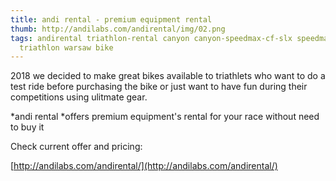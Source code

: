 ```yaml
---
title: andi rental - premium equipment rental
thumb: http://andilabs.com/andirental/img/02.png
tags: andirental triathlon-rental canyon canyon-speedmax-cf-slx speedmax-cf warszawa-canyon-test
  triathlon warsaw bike
---
```


2018 we decided to make great bikes available to triathlets  who want to do a test ride before purchasing the bike or just want to have fun during their competitions using ulitmate gear.

*andi rental *offers premium equipment's rental  for your race without need to buy it

Check current offer and pricing:

[http://andilabs.com/andirental/](http://andilabs.com/andirental/)